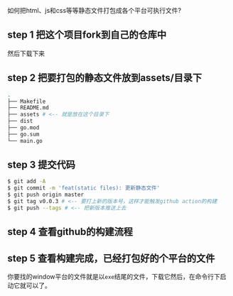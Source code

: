 <h align="center">如何把html、js和css等等静态文件打包成各个平台可执行文件?</h>

## step 1 把这个项目fork到自己的仓库中
然后下载下来

## step 2 把要打包的静态文件放到assets/目录下 

``` bash
.
├── Makefile
├── README.md
├── assets # <-- 就是放在这个目录下
├── dist
├── go.mod
├── go.sum
└── main.go
```

## step 3 提交代码
``` bash 
$ git add -A 
$ git commit -m 'feat(static files): 更新静态文件'
$ git push origin master
$ git tag v0.0.3 # <-- 要打上新的版本号，这样才能触发github action的构建
$ git push --tags # <-- 把新版本推送上去

```

## step 4 查看github的构建流程

## step 5 查看构建完成，已经打包好的个平台的文件

你要找的window平台的文件就是以`exe`结尾的文件，下载它然后，在命令行下启动它就可以了。






